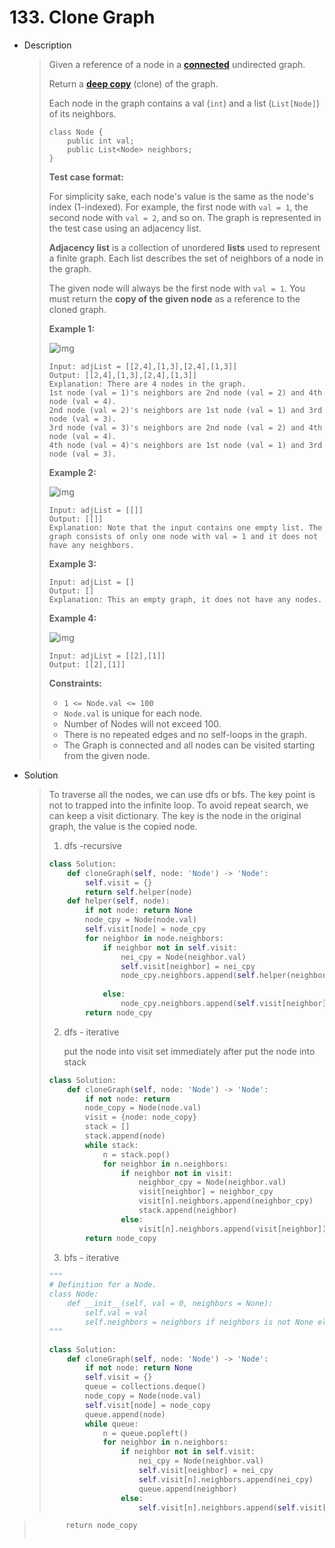 # 133. Clone Graph

- Description

  > Given a reference of a node in a **[connected](https://en.wikipedia.org/wiki/Connectivity_(graph_theory)#Connected_graph)** undirected graph.
  >
  > Return a [**deep copy**](https://en.wikipedia.org/wiki/Object_copying#Deep_copy) (clone) of the graph.
  >
  > Each node in the graph contains a val (`int`) and a list (`List[Node]`) of its neighbors.
  >
  > ```
  > class Node {
  >     public int val;
  >     public List<Node> neighbors;
  > }
  > ```
  >
  >  
  >
  > **Test case format:**
  >
  > For simplicity sake, each node's value is the same as the node's index (1-indexed). For example, the first node with `val = 1`, the second node with `val = 2`, and so on. The graph is represented in the test case using an adjacency list.
  >
  > **Adjacency list** is a collection of unordered **lists** used to represent a finite graph. Each list describes the set of neighbors of a node in the graph.
  >
  > The given node will always be the first node with `val = 1`. You must return the **copy of the given node** as a reference to the cloned graph.
  >
  >  
  >
  > **Example 1:**
  >
  > ![img](https://assets.leetcode.com/uploads/2019/11/04/133_clone_graph_question.png)
  >
  > ```
  > Input: adjList = [[2,4],[1,3],[2,4],[1,3]]
  > Output: [[2,4],[1,3],[2,4],[1,3]]
  > Explanation: There are 4 nodes in the graph.
  > 1st node (val = 1)'s neighbors are 2nd node (val = 2) and 4th node (val = 4).
  > 2nd node (val = 2)'s neighbors are 1st node (val = 1) and 3rd node (val = 3).
  > 3rd node (val = 3)'s neighbors are 2nd node (val = 2) and 4th node (val = 4).
  > 4th node (val = 4)'s neighbors are 1st node (val = 1) and 3rd node (val = 3).
  > ```
  >
  > **Example 2:**
  >
  > ![img](https://assets.leetcode.com/uploads/2020/01/07/graph.png)
  >
  > ```
  > Input: adjList = [[]]
  > Output: [[]]
  > Explanation: Note that the input contains one empty list. The graph consists of only one node with val = 1 and it does not have any neighbors.
  > ```
  >
  > **Example 3:**
  >
  > ```
  > Input: adjList = []
  > Output: []
  > Explanation: This an empty graph, it does not have any nodes.
  > ```
  >
  > **Example 4:**
  >
  > ![img](https://assets.leetcode.com/uploads/2020/01/07/graph-1.png)
  >
  > ```
  > Input: adjList = [[2],[1]]
  > Output: [[2],[1]]
  > ```
  >
  >  
  >
  > **Constraints:**
  >
  > - `1 <= Node.val <= 100`
  > - `Node.val` is unique for each node.
  > - Number of Nodes will not exceed 100.
  > - There is no repeated edges and no self-loops in the graph.
  > - The Graph is connected and all nodes can be visited starting from the given node.

- Solution

  >   To traverse all the nodes, we can use dfs or bfs. The key point is not to trapped into the infinite loop. To avoid repeat search, we can keep a visit dictionary. The key is the node in the original graph, the value is the copied node.
  >
  >   1. dfs -recursive
  >
  >    ```python
  >    class Solution:
  >        def cloneGraph(self, node: 'Node') -> 'Node':
  >            self.visit = {}
  >            return self.helper(node)
  >        def helper(self, node):
  >            if not node: return None
  >            node_cpy = Node(node.val)
  >            self.visit[node] = node_cpy
  >            for neighbor in node.neighbors:
  >                if neighbor not in self.visit:
  >                    nei_cpy = Node(neighbor.val)
  >                    self.visit[neighbor] = nei_cpy
  >                    node_cpy.neighbors.append(self.helper(neighbor))
  >                    
  >                else:
  >                    node_cpy.neighbors.append(self.visit[neighbor])
  >            return node_cpy
  >    ```
  >
  >   2. dfs - iterative
  >
  >      put the node into visit set immediately after put the node into stack
  >
  >    ```python
  >    class Solution:
  >        def cloneGraph(self, node: 'Node') -> 'Node':
  >            if not node: return
  >            node_copy = Node(node.val)
  >            visit = {node: node_copy}
  >            stack = []
  >            stack.append(node)
  >            while stack:
  >                n = stack.pop()
  >                for neighbor in n.neighbors:
  >                    if neighbor not in visit:
  >                        neighbor_cpy = Node(neighbor.val)
  >                        visit[neighbor] = neighbor_cpy
  >                        visit[n].neighbors.append(neighbor_cpy)
  >                        stack.append(neighbor)
  >                    else:
  >                        visit[n].neighbors.append(visit[neighbor])
  >            return node_copy
  >    ```
  >
  >   3. bfs - iterative
  >
  >    ```python
  >    """
  >    # Definition for a Node.
  >    class Node:
  >        def __init__(self, val = 0, neighbors = None):
  >            self.val = val
  >            self.neighbors = neighbors if neighbors is not None else []
  >    """
  >    
  >    class Solution:
  >        def cloneGraph(self, node: 'Node') -> 'Node':
  >            if not node: return None
  >            self.visit = {}
  >            queue = collections.deque()
  >            node_copy = Node(node.val)
  >            self.visit[node] = node_copy
  >            queue.append(node)
  >            while queue:
  >                n = queue.popleft()
  >                for neighbor in n.neighbors:
  >                    if neighbor not in self.visit:
  >                        nei_cpy = Node(neighbor.val)
  >                        self.visit[neighbor] = nei_cpy
  >                        self.visit[n].neighbors.append(nei_cpy)
  >                        queue.append(neighbor)
  >                    else:
  >                        self.visit[n].neighbors.append(self.visit[neighbor])
>            return node_copy
  >    ```
  
  

